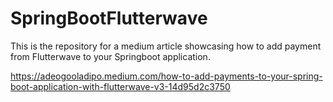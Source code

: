 # SpringBootFlutterwave
This is the repository for a medium article showcasing how to add payment from Flutterwave to your Springboot application.

https://adeogooladipo.medium.com/how-to-add-payments-to-your-spring-boot-application-with-flutterwave-v3-14d95d2c3750
